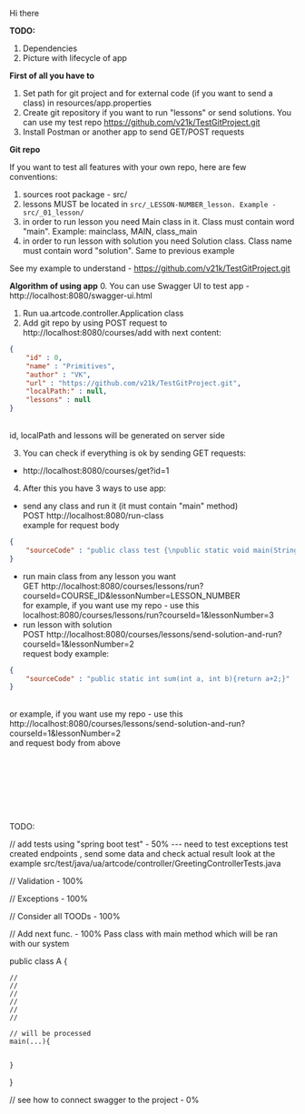 Hi there

**TODO:**
1. Dependencies
2. Picture with lifecycle of app

**First of all you have to**
1. Set path for git project and for external code (if you want to send a class) in resources/app.properties
2. Create git repository if you want to run "lessons" or send solutions. You can use my test repo https://github.com/v21k/TestGitProject.git
3. Install Postman or another app to send GET/POST requests

**Git repo**

If you want to test all features with your own repo, here are few conventions:
1. sources root package - src/
2. lessons MUST be located in ```src/_LESSON-NUMBER_lesson. Example - src/_01_lesson/```
3. in order to run lesson you need Main class in it. Class must contain word "main". Example: mainclass, MAIN, class_main
4. in order to run lesson with solution you need Solution class. Class name must contain word "solution". Same to previous example

See my example to understand - https://github.com/v21k/TestGitProject.git

**Algorithm of using app**
0. You can use Swagger UI to test app - http://localhost:8080/swagger-ui.html
1. Run ua.artcode.controller.Application class
2. Add git repo by using POST request to http://localhost:8080/courses/add with next content:
```json
{
	"id" : 0,
	"name" : "Primitives",
	"author" : "VK",
	"url" : "https://github.com/v21k/TestGitProject.git",
	"localPath:" : null,
	"lessons" : null
}
```
<br> id, localPath and lessons will be generated on server side

3. You can check if everything is ok by sending GET requests: 
* http://localhost:8080/courses/get?id=1

4. After this you have 3 ways to use app:
* send any class and run it (it must contain "main" method) <br>
POST http://localhost:8080/run-class <br>
example for request body
```json
{
	"sourceCode" : "public class test {\npublic static void main(String[] args) {\nSystem.out.println(2+2);\n}\n}\n"
}
```
* run main class from any lesson you want <br>
GET http://localhost:8080/courses/lessons/run?courseId=COURSE_ID&lessonNumber=LESSON_NUMBER <br>
for example, if you want use my repo - use this localhost:8080/courses/lessons/run?courseId=1&lessonNumber=3
* run lesson with solution <br>
POST http://localhost:8080/courses/lessons/send-solution-and-run?courseId=1&lessonNumber=2 <br>
request body example: 
```json
{
	"sourceCode" : "public static int sum(int a, int b){return a+2;}"
}
```
<br> or example, if you want use my repo - use this http://localhost:8080/courses/lessons/send-solution-and-run?courseId=1&lessonNumber=2 
<br> and request body from above





<br>
<br>
<br>
<br>
<br>
<br>

TODO: 
  
// add tests using "spring boot test" - 50% --- need to test exceptions
    test created endpoints , send some data and check actual result
    look at the example src/test/java/ua/artcode/controller/GreetingControllerTests.java
    
    
// Validation - 100%

// Exceptions - 100%

// Consider all TOODs - 100%

// Add next func. - 100%
Pass class with main method which will be ran with our system

public class A {

    //
    //
    // 
    //
    //
    //

    // will be processed
    main(...){
        
    
    }



}


// see how to connect swagger to the project - 0%
